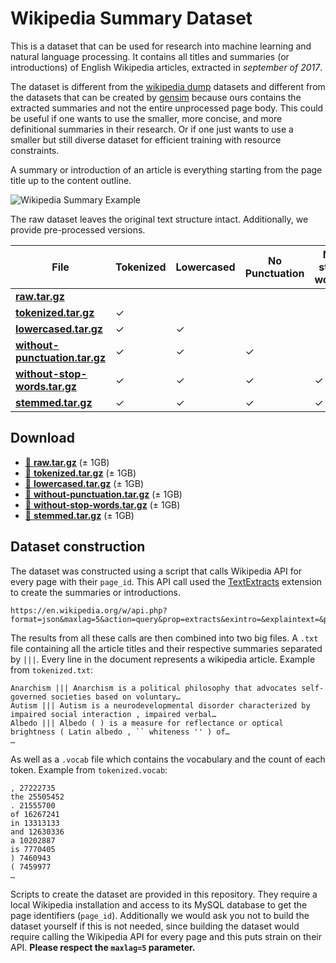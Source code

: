 Wikipedia Summary Dataset
======

This is a dataset that can be used for research into machine learning and natural language processing. It contains all titles and summaries (or introductions) of English Wikipedia articles, extracted in *september of 2017*.

The dataset is different from the [wikipedia dump](https://dumps.wikimedia.org/backup-index.html) datasets and different from the datasets that can be created by [gensim](http://textminingonline.com/training-word2vec-model-on-english-wikipedia-by-gensim) because ours contains the extracted summaries and not the entire unprocessed page body. This could be useful if one wants to use the smaller, more concise, and more definitional summaries in their research. Or if one just wants to use a smaller but still diverse dataset for efficient training with resource constraints.

A summary or introduction of an article is everything starting from the page title up to the content outline.

![Wikipedia Summary Example](https://user-images.githubusercontent.com/44893/31073372-f02d4384-a76b-11e7-909f-1e3769b3b9d0.png)

The raw dataset leaves the original text structure intact. Additionally, we provide pre-processed versions.

File | Tokenized | Lowercased | No Punctuation | No stop words | Stemmed
--- | --- | --- | --- | --- | ---
[**raw.tar.gz**](https://blob.thijs.ai/wiki-summary-dataset/raw.tar.gz) |  |  |  |  |  |
[**tokenized.tar.gz**](https://blob.thijs.ai/wiki-summary-dataset/tokenized.tar.gz) | ✓ |  |  |  |  |
[**lowercased.tar.gz**](https://blob.thijs.ai/wiki-summary-dataset/lowercased.tar.gz) | ✓ | ✓ |  |  |  |
[**without-punctuation.tar.gz**](https://blob.thijs.ai/wiki-summary-dataset/without-punctuation.tar.gz) | ✓ | ✓ | ✓ |  |  |
[**without-stop-words.tar.gz**](https://blob.thijs.ai/wiki-summary-dataset/without-stop-words.tar.gz) | ✓ | ✓ | ✓ | ✓ |  |
[**stemmed.tar.gz**](https://blob.thijs.ai/wiki-summary-dataset/stemmed.tar.gz) | ✓ | ✓ | ✓ | ✓ | ✓ |

Download
-----

- [💾 **raw.tar.gz**](https://blob.thijs.ai/wiki-summary-dataset/raw.tar.gz) (± 1GB)
- [💾 **tokenized.tar.gz**](https://blob.thijs.ai/wiki-summary-dataset/tokenized.tar.gz) (± 1GB)
- [💾 **lowercased.tar.gz**](https://blob.thijs.ai/wiki-summary-dataset/lowercased.tar.gz) (± 1GB)
- [💾 **without-punctuation.tar.gz**](https://blob.thijs.ai/wiki-summary-dataset/without-punctuation.tar.gz) (± 1GB)
- [💾 **without-stop-words.tar.gz**](https://blob.thijs.ai/wiki-summary-dataset/without-stop-words.tar.gz) (± 1GB)
- [💾 **stemmed.tar.gz**](https://blob.thijs.ai/wiki-summary-dataset/stemmed.tar.gz) (± 1GB)

Dataset construction
-----

The dataset was constructed using a script that calls Wikipedia API for every page with their `page_id`. This API call used the [TextExtracts](https://www.mediawiki.org/wiki/Extension:TextExtracts) extension to create the summaries or introductions.

```
https://en.wikipedia.org/w/api.php?format=json&maxlag=5&action=query&prop=extracts&exintro=&explaintext=&pageids=123|456|789
```

The results from all these calls are then combined into two big files. A `.txt` file containing all the article titles and their respective summaries separated by `|||`. Every line in the document represents a wikipedia article. Example from `tokenized.txt`:

```
Anarchism ||| Anarchism is a political philosophy that advocates self-governed societies based on voluntary…
Autism ||| Autism is a neurodevelopmental disorder characterized by impaired social interaction , impaired verbal…
Albedo ||| Albedo ( ) is a measure for reflectance or optical brightness ( Latin albedo , `` whiteness '' ) of…
…
```

As well as a `.vocab` file which contains the vocabulary and the count of each token. Example from `tokenized.vocab`:

```
, 27222735
the 25505452
. 21555700
of 16267241
in 13313133
and 12630336
a 10202887
is 7770405
) 7460943
( 7459977
…
```

Scripts to create the dataset are provided in this repository. They require a local Wikipedia installation and access to its MySQL database to get the page identifiers (`page_id`). Additionally we would ask you not to build the dataset yourself if this is not needed, since building the dataset would require calling the Wikipedia API for every page and this puts strain on their API. **Please respect the `maxlag=5` parameter.**

